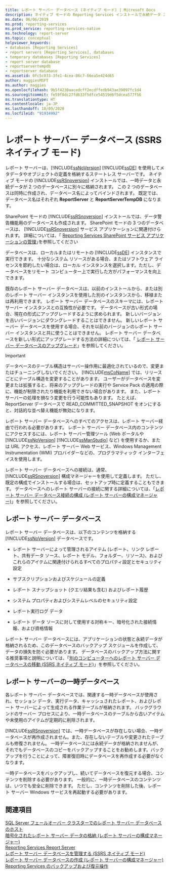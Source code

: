 ```yaml
---
title: レポート サーバー データベース (ネイティブ モード) | Microsoft Docs
description: ネイティブ モードの Reporting Services インストールで永続データ ストレージと一時データ ストレージが 2 つのデータベースに分離されるしくみについて説明します。
ms.date: 06/06/2019
ms.prod: reporting-services
ms.prod_service: reporting-services-native
ms.technology: report-server
ms.topic: conceptual
helpviewer_keywords:
- databases [Reporting Services]
- report servers [Reporting Services], databases
- temporary databases [Reporting Services]
- report server database
- reportservertempdb
- reportserver database
ms.assetid: 0fc5c033-3fe1-4cea-86c7-66ea5e424d65
author: maggiesMSFT
ms.author: maggies
ms.openlocfilehash: 9b5f4230aacedcff2ecdffedb943ae39097fc1d4
ms.sourcegitcommit: fe59f8dc27fd633f5dfce54519d6f5dcea577f56
ms.translationtype: HT
ms.contentlocale: ja-JP
ms.lasthandoff: 10/09/2020
ms.locfileid: "91934992"
---
```

# <a name="report-server-database-ssrs-native-mode"></a>レポート サーバー データベース (SSRS ネイティブ モード)
  レポート サーバーは、[!INCLUDE[ssNoVersion](../../includes/ssnoversion-md.md)] [!INCLUDE[ssDE](../../includes/ssde-md.md)] を使用してメタデータやオブジェクトの定義を格納するステートレス サーバーです。 ネイティブ モードの [!INCLUDE[ssRSnoversion](../../includes/ssrsnoversion-md.md)] インストールでは、一時データと永続データが 2 つのデータベースに別々に格納されます。 この 2 つのデータベースは同時に作成され、データベース名によってバインドされます。 既定では、データベース名はそれぞれ **ReportServer** と **ReportServerTempDB** になります。  
  
 SharePoint モードの [!INCLUDE[ssRSnoversion](../../includes/ssrsnoversion-md.md)] インストールでは、データ警告機能用のデータベースも作成されます。 SharePoint モードの 3 つのデータベースは、 [!INCLUDE[ssRSnoversion](../../includes/ssrsnoversion-md.md)] サービス アプリケーションに関連付けられます。 詳細については、「 [Reporting Services SharePoint サービス アプリケーションの管理](../../reporting-services/report-server-sharepoint/manage-a-reporting-services-sharepoint-service-application.md)｣を参照してください  
  
 データベースは、ローカルまたはリモートの [!INCLUDE[ssDE](../../includes/ssde-md.md)] インスタンスで実行できます。 十分なシステム リソースがある場合、またはソフトウェア ライセンスを節約したい場合は、ローカル インスタンスを選択します。ただし、データベースをリモート コンピューター上で実行した方がパフォーマンスを向上できます。  
  
 既存のレポート サーバー データベースは、以前のインストールから、または別のレポート サーバー インスタンスを使用した別のインスタンスから、移植または再利用できます。 レポート サーバー データベースのスキーマには、レポート サーバー インスタンスとの互換性が必要です。 データベースが古い形式の場合、現在の形式にアップグレードするように求められます。 新しいバージョンを古いバージョンにダウングレードすることはできません。 新しいレポート サーバー データベースを使用する場合、それを以前のバージョンのレポート サーバー インスタンスと共に使うことはできません。 レポート サーバー データベースを新しい形式にアップグレードする方法の詳細については、「 [レポート サーバー データベースのアップグレード](../../reporting-services/install-windows/upgrade-a-report-server-database.md)」を参照してください。  
  
> [!IMPORTANT]  
> データベースのテーブル構造はサーバー操作用に最適化されているので、変更またはチューニングしないでください。 [!INCLUDE[msCoName](../../includes/msconame-md.md)] では、リリースごとにテーブル構造を変更することがあります。 ユーザーがデータベースを変更または拡張すると、将来のアップグレードの実行や Service Pack の適用の際に、機能が制限されたり機能を利用できない場合があります。 また、レポート サーバーの処理を損なう変更を行う可能性もあります。 たとえば、ReportServer データベースで READ_COMMITTED_SNAPSHOT をオンにすると、対話的な並べ替え機能が無効になります。  
  
 レポート サーバー データベースへのすべてのアクセスは、レポート サーバー経由で行われる必要があります。 レポート サーバー データベース内のコンテンツにアクセスするには、レポート サーバー管理ツール (Web ポータルや [!INCLUDE[ssNoVersion](../../includes/ssnoversion-md.md)] [!INCLUDE[ssManStudio](../../includes/ssmanstudio-md.md)] など) を使用するか、または URL アクセス、レポート サーバー Web サービス、Windows Management Instrumentation (WMI) プロバイダーなどの、プログラマティック インターフェイスを使用します。  
  
 レポート サーバー データベースへの接続は、通常、 [!INCLUDE[ssRSnoversion](../../includes/ssrsnoversion-md.md)] 構成マネージャーを使用して定義します。 ただし、既定の構成でインストールする場合は、セットアップ時に定義することもできます。 データベースへのレポート サーバーの接続に関する詳細については、「[レポート サーバー データベース接続の構成 &#40;レポート サーバーの構成マネージャー&#41;](../../reporting-services/install-windows/configure-a-report-server-database-connection-ssrs-configuration-manager.md)」を参照してください。  
  
## <a name="report-server-database"></a>レポート サーバー データベース  
 レポート サーバー データベースは、以下のコンテンツを格納する [!INCLUDE[ssNoVersion](../../includes/ssnoversion-md.md)] データベースです。  
  
-   レポート サーバーによって管理されるアイテム (レポート、リンク レポート、共有データ ソース、レポート モデル、フォルダー、リソース)、およびこれらのアイテムに関連付けられるすべてのプロパティ設定とセキュリティ設定  
  
-   サブスクリプションおよびスケジュールの定義  
  
-   レポート スナップショット (クエリ結果も含む) およびレポート履歴  
  
-   システム プロパティおよびシステムレベルのセキュリティ設定  
  
-   レポート実行ログ データ  
  
-   レポート データ ソースに対して使用する対称キー、暗号化された接続情報、および資格情報  
  
 レポート サーバー データベースには、アプリケーションの状態と永続データが格納されるため、このデータベースのバックアップ スケジュールを作成して、データの損失を防ぐ必要があります。 データベースのバックアップ方法に関する推奨事項と説明については、「[別のコンピューターへのレポート サーバー データベースの移動 &#40;SSRS ネイティブ モード&#41;](../../reporting-services/report-server/moving-the-report-server-databases-to-another-computer-ssrs-native-mode.md)」を参照してください。  
  
## <a name="report-server-temporary-database"></a>レポート サーバーの一時データベース  
 各レポート サーバー データベースでは、関連する一時データベースが使用され、セッション データ、実行データ、キャッシュされたレポート、およびレポート サーバーによって生成される作業テーブルが格納されます。 バックグラウンドのサーバー プロセスにより、一時データベースのテーブルから古いアイテムや未使用のアイテムが定期的に削除されます。  
  
 [!INCLUDE[ssRSnoversion](../../includes/ssrsnoversion-md.md)] では、一時データベースが存在しない場合、一時データベースが再作成されません。また、存在しないテーブルや変更されたテーブルも修復されません。 一時データベースには永続データが格納されませんが、それでもデータベースのコピーをバックアップすることをお勧めします。バックアップを行うことによって、障害復旧時にデータベースを再作成する必要がなくなります。  
  
 一時データベースをバックアップし、続いてデータベースを復元する場合、コンテンツを削除する必要があります。 一般的に、一時データベースのコンテンツは、いつでも安全に削除できます。 ただし、コンテンツを削除した後、レポート サーバー Windows サービスを再起動する必要があります。  
  
## <a name="see-also"></a>関連項目  
 [SQL Server フェールオーバー クラスターでのレポート サーバー データベースのホスト](../../reporting-services/install-windows/host-a-report-server-database-in-a-sql-server-failover-cluster.md)   
 [暗号化されたレポート サーバー データの格納 &#40;レポート サーバーの構成マネージャー&#41;](../../reporting-services/install-windows/ssrs-encryption-keys-store-encrypted-report-server-data.md)   
 [Reporting Services Report Server](../../reporting-services/report-server-sharepoint/reporting-services-report-server.md)   
 [レポート サーバー データベースを管理する &#40;SSRS ネイティブ モード&#41;](../../reporting-services/report-server/administer-a-report-server-database-ssrs-native-mode.md)   
 [レポート サーバー データベースの作成 &#40;レポート サーバーの構成マネージャー&#41;](../../reporting-services/install-windows/ssrs-report-server-create-a-report-server-database.md)   
 [Reporting Services のバックアップおよび復元操作](../../reporting-services/install-windows/backup-and-restore-operations-for-reporting-services.md)  
  